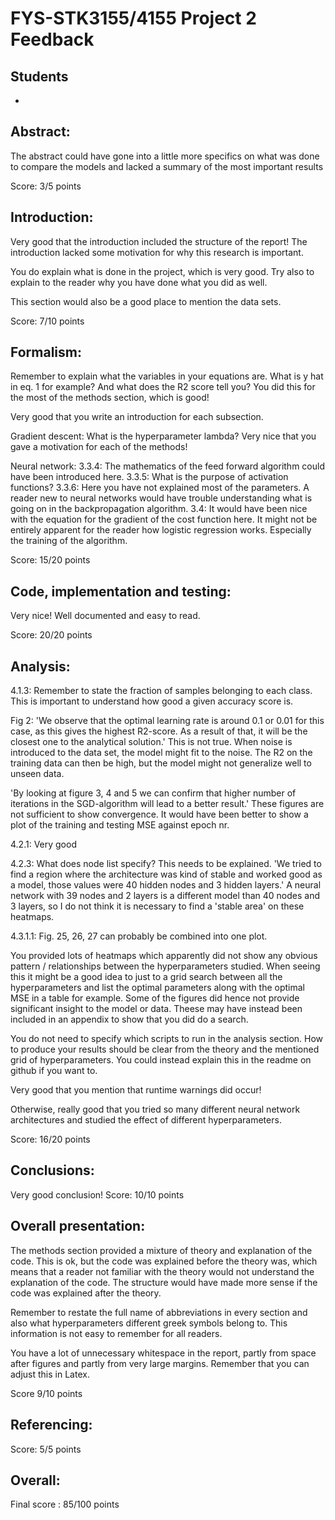 # FYS-STK3155/4155 Project 2 Feedback
## Students
- 

## Abstract:
The abstract could have gone into a little more specifics on what was done to compare the models and lacked a summary of the most important results

Score: 3/5 points

## Introduction: 
Very good that the introduction included the structure of the report!
The introduction lacked some motivation for why this research is important.

You do explain what is done in the project, which is very good. Try also to explain to the reader why you have done what you did as well.

This section would also be a good place to mention the data sets.

Score: 7/10 points

## Formalism:
Remember to explain what the variables in your equations are. What is y hat in eq. 1 for example? And what does the R2 score tell you? You did this for the most of the methods section, which is good!

Very good that you write an introduction for each subsection.

Gradient descent:
What is the hyperparameter lambda?
Very nice that you gave a motivation for each of the methods!

Neural network:
3.3.4: The mathematics of the feed forward algorithm could have been introduced here.
3.3.5: What is the purpose of activation functions?
3.3.6: Here you have not explained most of the parameters. A reader new to neural networks would have trouble understanding what is going on in the backpropagation algorithm.
3.4: It would have been nice with the equation for the gradient of the cost function here. It might not be entirely apparent for the reader how logistic regression works. Especially the training of the algorithm.



Score: 15/20 points

## Code, implementation and testing:
Very nice!
Well documented and easy to read.

Score: 20/20 points

## Analysis:


4.1.3: Remember to state the fraction of samples belonging to each class. This is important to understand how good a given accuracy score is.

Fig 2: 'We observe that the optimal learning rate is around 0.1 or 0.01 for this case, as this gives the highest R2-score. As a result of that, it will be the closest one to the analytical solution.'
This is not true. When noise is introduced to the data set, the model might fit to the noise. The R2 on the training data can then be high, but the model might not generalize well to unseen data.

'By looking at figure 3, 4 and 5 we can confirm that higher number of iterations in the SGD-algorithm will lead to a better result.'
These figures are not sufficient to show convergence. It would have been better to show a plot of the training and testing MSE against epoch nr.

4.2.1: Very good

4.2.3: What does node list specify? This needs to be explained.
'We tried to find a region where the architecture was kind of stable and worked good as a model, those values were 40 hidden nodes and 3 hidden layers.'
A neural network with 39 nodes and 2 layers is a different model than 40 nodes and 3 layers, so I do not think it is necessary to find a 'stable area' on these heatmaps.

4.3.1.1: Fig. 25, 26, 27 can probably be combined into one plot.


You provided lots of heatmaps which apparently did not show any obvious pattern / relationships between the hyperparameters studied. When seeing this it might be a good idea to just to a grid search between all the hyperparameters and list the optimal parameters along with the optimal MSE in a table for example. Some of the figures did hence not provide significant insight to the model or data. Theese may have instead been included in an appendix to show that you did do a search.


You do not need to specify which scripts to run in the analysis section. How to produce your results should be clear from the theory and the mentioned grid of hyperparameters. You could instead explain this in the readme on github if you want to.


Very good that you mention that runtime warnings did occur!

Otherwise, really good that you tried so many different neural network architectures and studied the effect of different hyperparameters. 


Score: 16/20 points

## Conclusions:
Very good conclusion! 
Score: 10/10 points

## Overall presentation:
The methods section provided a mixture of theory and explanation of the code. This is ok, but the code was explained before the theory was, which means that a reader not familiar with the theory would not understand the explanation of the code. The structure would have made more sense if the code was explained after the theory.

Remember to restate the full name of abbreviations in every section and also what hyperparameters different greek symbols belong to. This information is not easy to remember for all readers.

You have a lot of unnecessary whitespace in the report, partly from space after figures and partly from very large margins. Remember that you can adjust this in Latex. 

Score 9/10 points

## Referencing:
Score: 5/5 points



## Overall:


Final score : 85/100 points
